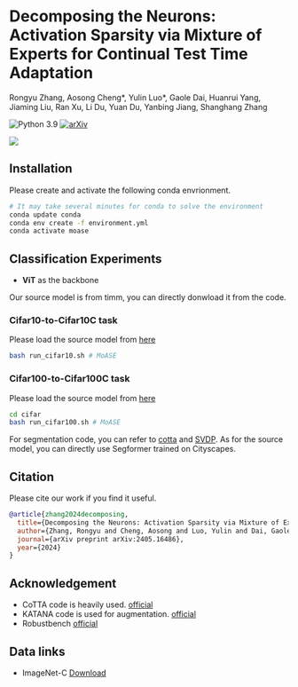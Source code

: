 # Decomposing the Neurons: Activation Sparsity via Mixture of Experts for Continual Test Time Adaptation

Rongyu Zhang, Aosong Cheng*, Yulin Luo*, Gaole Dai, Huanrui Yang, Jiaming Liu, Ran Xu, Li Du, Yuan Du, Yanbing Jiang, Shanghang Zhang 

![Python 3.9](https://img.shields.io/badge/Python-3.9-blue)
[![arXiv](https://img.shields.io/badge/arXiv-Paper-<COLOR>.svg)](https://arxiv.org/pdf/2405.16486)

<img src="MoASE.png"/>

## Installation

Please create and activate the following conda envrionment. 
```bash
# It may take several minutes for conda to solve the environment
conda update conda
conda env create -f environment.yml
conda activate moase 
```

## Classification Experiments

* **ViT** as the backbone

Our source model is from timm, you can directly donwload it from the code.


### Cifar10-to-Cifar10C task 
Please load the source model from [here](https://drive.google.com/file/d/1pAoz4Wwos74DjWPQ5d-6ntyjQkmp9FPE/view?usp=sharing)

```bash
bash run_cifar10.sh # MoASE
```

### Cifar100-to-Cifar100C task 
Please load the source model from [here](https://drive.google.com/file/d/1yRekkpkIdwX_LFsOh4Ba9ndaECnY-UC-/view?usp=sharing)

```bash
cd cifar
bash run_cifar100.sh # MoASE
```

For segmentation code, you can refer to [cotta](https://github.com/qinenergy/cotta) and [SVDP](https://github.com/Anonymous-012/SVDP). As for the source model, you can directly use Segformer trained on Cityscapes.

## Citation
Please cite our work if you find it useful.
```bibtex
@article{zhang2024decomposing,
  title={Decomposing the Neurons: Activation Sparsity via Mixture of Experts for Continual Test Time Adaptation},
  author={Zhang, Rongyu and Cheng, Aosong and Luo, Yulin and Dai, Gaole and Yang, Huanrui and Liu, Jiaming and Xu, Ran and Du, Li and Du, Yuan and Jiang, Yanbing and others},
  journal={arXiv preprint arXiv:2405.16486},
  year={2024}
}
```

## Acknowledgement 
+ CoTTA code is heavily used. [official](https://github.com/qinenergy/cotta) 
+ KATANA code is used for augmentation. [official](https://github.com/giladcohen/KATANA) 
+ Robustbench [official](https://github.com/RobustBench/robustbench) 

## Data links
+ ImageNet-C [Download](https://zenodo.org/record/2235448#.Yj2RO_co_mF)

